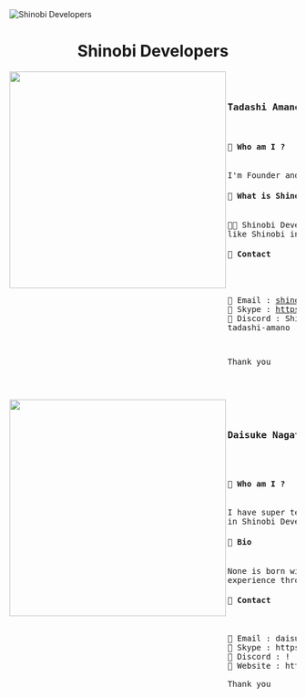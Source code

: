 <img src="https://user-images.githubusercontent.com/92864027/161680109-6e9d5ac2-b80d-47fb-ab62-85aa678cb8d8.jpg" alt="Shinobi Developers"/>
<h1 align="center">Shinobi Developers</h1>
<pre>
<img src="https://user-images.githubusercontent.com/92864027/178744838-ced6daad-b42d-4092-93b1-dc53b5d4ff15.png" width="380" align="left">
<pre>
<h3>Tadashi Amano ( Founder )</h3>
<h4>🔸 Who am I ?</h4>
I'm Founder and Developer of Shinobi Developer Group.
<h4>🔸 What is Shinobi Developer Group ?</h4>
🐱‍👤 Shinobi Developer Group a reliable and strong development group 
like Shinobi in the cyber development world.
<h4>🔸 Contact</h4>

🔸 Email : shinobitensei416@gmail.com
🔸 Skype : https://join.skype.com/invite/BPaiOd9dJ5YZ
🔸 Discord : Shinobi#6939
🔸 Twitter : @TadashiAmano
🔸 Linkedin : tadashi-amano

Thank you
</pre>
</pre>
<pre>
<img src="https://user-images.githubusercontent.com/92864027/195976195-6156e115-2b67-4d62-9097-982444aa8e00.png" width="380" align="left">
<pre>
<h3>Daisuke Nagata ( Head of Tech )</h3>

<h4>🔸 Who am I ?</h4>
I have super technlogy and am a one of senior developer 
in Shinobi Developer Group.
<h4>🔸 Bio</h4>
None is born with experience and I will get more professional
experience through working.
<h4>🔸 Contact</h4>

🔸 Email : daisukenagata0209@gmail.com
🔸 Skype : https://join.skype.com/invite/xsm84C8IPWAg
🔸 Discord : !   MindStar#0822
🔸 Website : https://mindstar.herokuapp.com

Thank you
</pre>
</pre>
